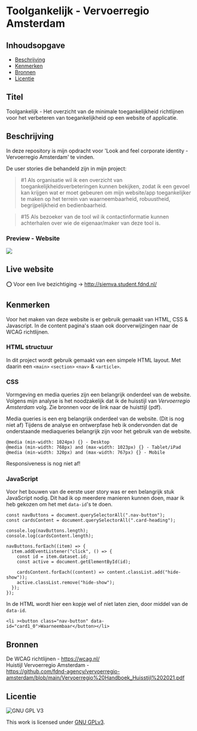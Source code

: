 # Toolgankelijk - Vervoerregio Amsterdam

## Inhoudsopgave

  * [Beschrijving](#beschrijving)
  * [Kenmerken](#kenmerken)
  * [Bronnen](#bronnen)
  * [Licentie](#licentie)

## Titel 
Toolgankelijk - Het overzicht van de minimale toegankelijkheid richtlijnen voor het verbeteren van toegankelijkheid op een website of applicatie.

## Beschrijving
<!-- In de Beschrijving staat hoe je project er uit ziet, hoe het werkt en wat je er mee kan. -->
In deze repository is mijn opdracht voor 'Look and feel corporate identity - Vervoerregio Amsterdam' te vinden. 

De user stories die behandeld zijn in mijn project:
> #1 Als organisatie wil ik een overzicht van toegankelijkheidsverbeteringen kunnen bekijken, zodat ik een gevoel kan krijgen wat er moet gebeuren om mijn website/app toegankelijker te maken op het terrein van waarneembaarheid, robuustheid, begrijpelijkheid en bedienbaarheid.

> #15 Als bezoeker van de tool wil ik contactinformatie kunnen achterhalen over wie de eigenaar/maker van deze tool is.

<!-- Voeg een mooie poster visual toe 📸 -->
### Preview - Website
<img src="https://user-images.githubusercontent.com/64197688/195725764-c18e2949-f526-4fac-8aac-25086785145f.png">
<!-- Voeg een link toe naar Github Pages 🌐-->

## Live website 
:o: Voor een live bezichtiging ->
http://siemva.student.fdnd.nl/

## Kenmerken
<!-- Bij Kenmerken staat welke technieken zijn gebruikt en hoe. Wat is de HTML structuur? Wat zijn de belangrijkste dingen in CSS? Wat is er met Javascript gedaan en hoe? Misschien heb je een framwork of library gebruikt? -->
Voor het maken van deze website is er gebruik gemaakt van HTML, CSS & Javascript. 
In de content pagina's staan ook doorverwijzingen naar de WCAG richtlijnen.

### HTML structuur
In dit project wordt gebruik gemaakt van een simpele HTML layout. 
Met daarin een `<main>` `<section>` `<nav>` & `<article>`.

### CSS
Vormgeving en media queries zijn een belangrijk onderdeel van de website. Volgens mijn analyse is het noodzakelijk dat ik de huisstijl van *Vervoerregio Amsterdam* volg. Zie bronnen voor de link naar de huisttijl (pdf).

Media queries is een erg belangrijk onderdeel van de website. (Dit is nog niet af)
Tijdens de analyse en ontwerpfase heb ik ondervonden dat de onderstaande mediaqueries belangrijk zijn voor het gebruik van de website.
```
@media (min-width: 1024px) {} - Desktop
@media (min-width: 768px) and (max-width: 1023px) {} - Tablet/iPad
@media (min-width: 320px) and (max-width: 767px) {} - Mobile
```
Responsiveness is nog niet af!

### JavaScript
Voor het bouwen van de eerste user story was er een belangrijk stuk JavaScript nodig. 
Dit had ik op meerdere manieren kunnen doen, maar ik heb gekozen om het met `data-id`'s te doen.

```
const navButtons = document.querySelectorAll(".nav-button");
const cardsContent = document.querySelectorAll(".card-heading");

console.log(navButtons.length);
console.log(cardsContent.length);

navButtons.forEach((item) => {
  item.addEventListener("click", () => {
    const id = item.dataset.id;
    const active = document.getElementById(id);

    cardsContent.forEach((content) => content.classList.add("hide-show"));
    active.classList.remove("hide-show");
  });
});
```

In de HTML wordt hier een kopje wel of niet laten zien, door middel van de `data-id`.
```
<li ><button class="nav-button" data-id="card1_0">Waarneembaar</button></li>
```

## Bronnen
De WCAG richtlijnen - 
https://wcag.nl/ <br>
Huistijl Vervoerregio Amsterdam - <br>
https://github.com/fdnd-agency/vervoerregio-amsterdam/blob/main/Vervoerregio%20Handboek_Huisstijl%202021.pdf

## Licentie

![GNU GPL V3](https://www.gnu.org/graphics/gplv3-127x51.png)

This work is licensed under [GNU GPLv3](./LICENSE).
